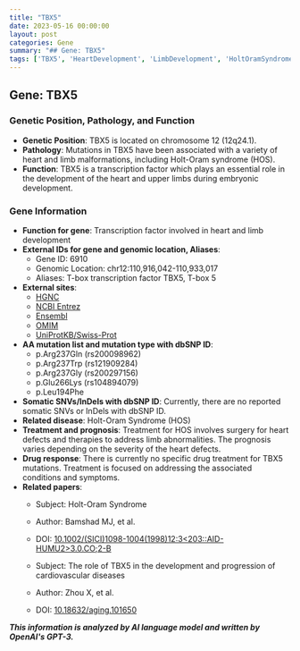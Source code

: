 ```yaml
---
title: "TBX5"
date: 2023-05-16 00:00:00
layout: post
categories: Gene
summary: "## Gene: TBX5"
tags: ['TBX5', 'HeartDevelopment', 'LimbDevelopment', 'HoltOramSyndrome', 'TranscriptionFactor', 'GeneticMutation', 'Treatment', 'Prognosis']
---
```


## Gene: TBX5

### Genetic Position, Pathology, and Function
- **Genetic Position**: TBX5 is located on chromosome 12 (12q24.1).
- **Pathology**: Mutations in TBX5 have been associated with a variety of heart and limb malformations, including Holt-Oram syndrome (HOS).
- **Function**: TBX5 is a transcription factor which plays an essential role in the development of the heart and upper limbs during embryonic development.

### Gene Information
- **Function for gene**: Transcription factor involved in heart and limb development
- **External IDs for gene and genomic location, Aliases**:
    - Gene ID: 6910
    - Genomic Location: chr12:110,916,042-110,933,017
    - Aliases: T-box transcription factor TBX5, T-box 5
- **External sites**:
    - [HGNC]([Click](https://www.genenames.org/data/gene-symbol-report/#!/hgnc_id/HGNC:11589))
    - [NCBI Entrez]([Click](https://www.ncbi.nlm.nih.gov/gene/6910))
    - [Ensembl]([Click](https://uswest.ensembl.org/Homo_sapiens/Gene/Summary?g=ENSG00000118217;r=12:110916042-110933017))
    - [OMIM]([Click](https://www.omim.org/entry/601620))
    - [UniProtKB/Swiss-Prot]([Click](https://www.uniprot.org/uniprot/Q99593))
- **AA mutation list and mutation type with dbSNP ID**: 
    - p.Arg237Gln (rs200098962)
    - p.Arg237Trp (rs121909284)
    - p.Arg237Gly (rs200297156)
    - p.Glu266Lys (rs104894079)
    - p.Leu194Phe
- **Somatic SNVs/InDels with dbSNP ID**: Currently, there are no reported somatic SNVs or InDels with dbSNP ID.
- **Related disease**: Holt-Oram Syndrome (HOS)
- **Treatment and prognosis**: Treatment for HOS involves surgery for heart defects and therapies to address limb abnormalities. The prognosis varies depending on the severity of the heart defects.
- **Drug response**: There is currently no specific drug treatment for TBX5 mutations. Treatment is focused on addressing the associated conditions and symptoms.
- **Related papers**:
    - Subject: Holt-Oram Syndrome
    - Author: Bamshad MJ, et al.
    - DOI: [10.1002/(SICI)1098-1004(1998)12:3<203::AID-HUMU2>3.0.CO;2-B]([Click](https://doi.org/10.1002/(SICI)1098-1004(1998)12:3<203::AID-HUMU2>3.0.CO;2-B))
    
    - Subject: The role of TBX5 in the development and progression of cardiovascular diseases
    - Author: Zhou X, et al.
    - DOI: [10.18632/aging.101650]([Click](https://doi.org/10.18632/aging.101650))

**_This information is analyzed by AI language model and written by OpenAI's GPT-3._**